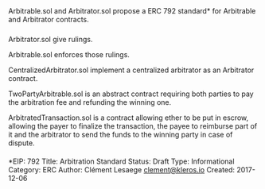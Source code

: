 ##
Arbitrable.sol and Arbitrator.sol propose a ERC 792 standard* for Arbitrable and Arbitrator contracts.
###
Arbitrator.sol give rulings.

Arbitrable.sol enforces those rulings.

CentralizedArbitrator.sol implement a centralized arbitrator as an Arbitrator contract.

TwoPartyArbitrable.sol is an abstract contract requiring both parties to pay the arbitration fee and refunding the winning one.

ArbitratedTransaction.sol is a contract allowing ether to be put in escrow, allowing the payer to finalize the transaction, the payee to reimburse part of it and the arbitrator to send the funds to the winning party in case of dispute.

####
  *EIP: 792
  Title: Arbitration Standard
  Status: Draft
  Type: Informational
  Category: ERC
  Author: Clément Lesaege <clement@kleros.io>
  Created: 2017-12-06